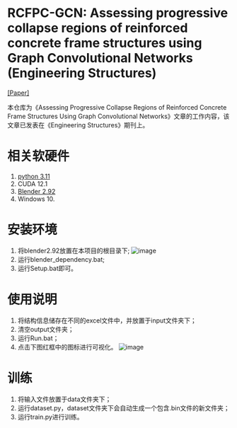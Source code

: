 # RCFPC-GCN: Assessing progressive collapse regions of reinforced concrete frame structures using Graph Convolutional Networks (Engineering Structures)
[[Paper]](https://doi.org/10.1016/j.engstruct.2024.119076)

本仓库为《Assessing Progressive Collapse Regions of Reinforced Concrete Frame Structures Using Graph Convolutional Networks》文章的工作内容，该文章已发表在《Engineering Structures》期刊上。
# 相关软硬件
1. [python 3.11](https://www.python.org/downloads/release/python-3118/)
2. CUDA 12.1
3. [Blender 2.92](https://download.blender.org/release/Blender2.92/)
4. Windows 10.
# 安装环境
1. 将blender2.92放置在本项目的根目录下;
![image](https://github.com/user-attachments/assets/47a0a474-dd4d-4845-8fe2-c98460d2fe9f)
2. 运行blender_dependency.bat;
3. 运行Setup.bat即可。
# 使用说明
1. 将结构信息储存在不同的excel文件中，并放置于input文件夹下；
2. 清空output文件夹；
3. 运行Run.bat；
4. 点击下图红框中的图标进行可视化。
![image](https://github.com/user-attachments/assets/5c4e25e0-c072-4c36-9b3e-697345cb694e)
# 训练
1. 将输入文件放置于data文件夹下；
2. 运行dataset.py，dataset文件夹下会自动生成一个包含.bin文件的新文件夹；
3. 运行train.py进行训练。
